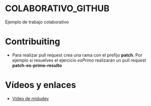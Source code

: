 # COLABORATIVO_GITHUB
Ejemplo de trabajo colaborativo

# Contribuiting

- Para realizar pull request crea una rama con el prefijo **patch**. Por ejemplo si resuelves el ejercicio *esPrimo* realizarán un pull request **patch-es-primo-resulto**

# Vídeos y enlaces

- [Vídeo de midudev](https://www.youtube.com/watch?v=BPns9r76vSI)
